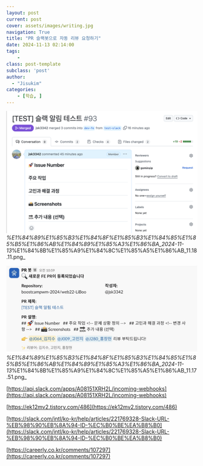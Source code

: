 ```yaml
---
layout: post
current: post
cover: assets/images/writing.jpg
navigation: True
title: "PR 슬랙봇으로 자동 리뷰 요청하기"
date: 2024-11-13 02:14:00
tags:
    - 
class: post-template
subclass: 'post'
author: 
  - "Jisukim"
categories:
    - [학습, ]
---
```


![0](/upload/2024-11-13-PR_슬랙봇으로_자동_리뷰_요청하기.md/0.png)_%E1%84%89%E1%85%B3%E1%84%8F%E1%85%B3%E1%84%85%E1%85%B5%E1%86%AB%E1%84%89%E1%85%A3%E1%86%BA_2024-11-13_%E1%84%8B%E1%85%A9%E1%84%8C%E1%85%A5%E1%86%AB_11.18.11.png_


![1](/upload/2024-11-13-PR_슬랙봇으로_자동_리뷰_요청하기.md/1.png)_%E1%84%89%E1%85%B3%E1%84%8F%E1%85%B3%E1%84%85%E1%85%B5%E1%86%AB%E1%84%89%E1%85%A3%E1%86%BA_2024-11-13_%E1%84%8B%E1%85%A9%E1%84%8C%E1%85%A5%E1%86%AB_11.17.51.png_


[https://api.slack.com/apps/A08151XRH2L/incoming-webhooks](https://api.slack.com/apps/A08151XRH2L/incoming-webhooks)


[https://ek12mv2.tistory.com/486](https://ek12mv2.tistory.com/486)


[https://slack.com/intl/ko-kr/help/articles/221769328-Slack-URL-%EB%98%90%EB%8A%94-ID-%EC%B0%BE%EA%B8%B0](https://slack.com/intl/ko-kr/help/articles/221769328-Slack-URL-%EB%98%90%EB%8A%94-ID-%EC%B0%BE%EA%B8%B0)


[https://careerly.co.kr/comments/107297](https://careerly.co.kr/comments/107297)

